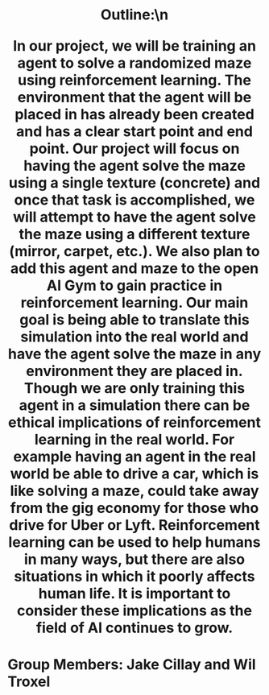 <h1> 
  <div align=center>
    <b>Outline:\n</b>
    <p>
      In our project, we will be training an agent to solve a randomized maze using reinforcement learning. The environment that the agent will be placed in has already been created and has a clear start point and end point. Our project will focus on having the agent solve the maze using a single texture (concrete) and once that task is accomplished, we will attempt to have the agent solve the maze using a different texture (mirror, carpet, etc.). We also plan to add this agent and maze to the open AI Gym to gain practice in reinforcement learning. Our main goal is being able to translate this simulation into the real world and have the agent solve the maze in any environment they are placed in. Though we are only training this agent in a simulation there can be ethical implications of reinforcement learning in the real world. For example having an agent in the real world be able to drive a car, which is like solving a maze, could take away from the gig economy for those who drive for Uber or Lyft. Reinforcement learning can be used to help humans in many ways, but there are also situations in which it poorly affects human life. It is important to consider these implications as the field of AI continues to grow.
    </p>

  </div>
</h1>

# Group Members: Jake Cillay and Wil Troxel


